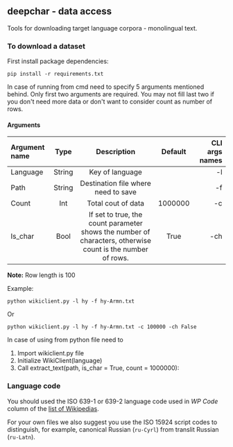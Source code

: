## deepchar - data access

Tools for downloading target language corpora - monolingual text.

### To download a dataset

First install package dependencies:

```
pip install -r requirements.txt
```

In case of running from cmd need to specify 5 arguments mentioned behind.
Only first two arguments are required. You may not fill last two if you don't need more data or don't want to consider count as number of rows.

#### Arguments

| Argument name  | Type         | Description                                                                                               | Default | CLI args names  |
| :------------- | :----------: | :--------------------------------------------------------------------------------------------------------:|:-------:|----------------:|
| Language       | String       | Key of language                                                                                           |         |      -l         |
| Path           | String       | Destination file where need to save                                                                       |         |      -f         |
| Count          | Int          | Total cout of data                                                                                        | 1000000 |      -c         |
| Is_char        | Bool         | If set to true, the count parameter shows the number of characters, otherwise count is the number of rows.| True    |      -ch        |

**Note:** Row length is 100

Example:
```
python wikiclient.py -l hy -f hy-Armn.txt 
```
Or
```
python wikiclient.py -l hy -f hy-Armn.txt -c 100000 -ch False
```

In case of using from python file need to
1. Import wikiclient.py file
2. Initialize WikiClient(language)
3. Call extract_text(path, is_char = True, count = 1000000): 

### Language code

You should used the ISO 639-1 or 639-2 language code used in *WP Code* column of the [list of Wikipedias][1].

For your own files we also suggest you use the ISO 15924 script codes to distinguish, for example, canonical Russian (`ru-Cyrl`) from translit Russian (`ru-Latn`).

[1]:https://en.wikipedia.org/wiki/List_of_Wikipedias#List




